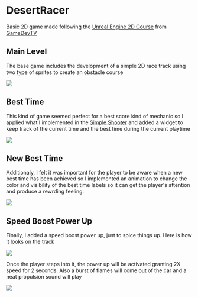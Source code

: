 # DesertRacer

Basic 2D game made following the [Unreal Engine 2D Course](https://www.udemy.com/course/unreal-engine-2d) from [GameDevTV](https://www.gamedev.tv/)

## Main Level
The base game includes the development of a simple 2D race track using two type of sprites to create an obstacle course

![](Docs/Images/MainLevel.png)

## Best Time
This kind of game seemed perfect for a best score kind of mechanic so I applied what I implemented in the [Simple Shooter](https://github.com/UnGamerValluno/SimpleShooter)
and added a widget to keep track of the current time and the best time during the current playtime

![](Docs/Images/BestTime.png)

## New Best Time
Additionaly, I felt it was important for the player to be aware when a new best time has been
achieved so I implemented an animation to change the color and visibility of the best time
labels so it can get the player's attention and produce a rewrding feeling.

![](Docs/Images/NewBestTime.png)

## Speed Boost Power Up
Finally, I added a speed boost power up, just to spice things up. Here is how it looks on the track

![](Docs/Images/PowerUp_1.png)

Once the player steps into it, the power up will be activated granting 2X speed for 2 seconds. Also a burst of flames
will come out of the car and a neat propulsion sound will play 

![](Docs/Images/PowerUp_2.png)
